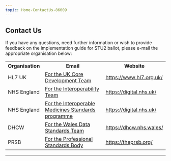 ```yaml
---
topic: Home-ContactUs-86009
---
```


## Contact Us ##

If you have any questions, need further information or wish to provide feedback on the implementation guide for STU2 ballot, please e-mail the appropriate organisation below:

<table class="assets">
<tr>
<th>Organisation</th>
<th>Email</th>
<th>Website</th>

</tr>
<tr>
<td>HL7 UK</td>
<td><a href="mailto:ukcore@hl7.org.uk?Subject=UK Core Release STU2 Sequence - STU2 ballot Review">For the UK Core Development Team</a> </td>
<td><a href="https://www.hl7.org.uk/" target="_blank">https://www.hl7.org.uk/</a></td>
</tr>
<tr>
<td>NHS England</td>
<td><a href="mailto:interoperabilityteam@nhs.net?Subject=UK Core Release STU2 Sequence - STU2 ballot Review">For the Interoperability Team</a> </td>
<td><a href="https://digital.nhs.uk/" target="_blank">https://digital.nhs.uk/</td>
</tr>
<tr>
<td>NHS England</td>
<td><a href="mailto:medicinestandards@nhs.net?Subject=UK Core Release STU2 Sequence - STU2 ballot Review dm+d">For the Interoperable Medicines Standards programme</a> </td>
<td><a href="https://digital.nhs.uk/" target="_blank">https://digital.nhs.uk/</td>
</tr>
<tr>
<td>DHCW</td>
<td><a href="mailto:data.standards@wales.nhs.uk?Subject=UK Core Release STU2 Sequence - STU2 ballot Review">For the Wales Data Standards Team</a> </td>
<td><a href="https://dhcw.nhs.wales/" target="_blank">https://dhcw.nhs.wales/</a></td>
</tr>
<tr>
<td>PRSB</td>
<td><a href="mailto:support@theprsb.org?Subject=UK Core Release STU2 Sequence - STU2 ballot Review">For the Professional Standards Body</a> </td>
<td><a href="https://theprsb.org/" target="_blank">https://theprsb.org/</a></td>
</tr>
</table>

---



